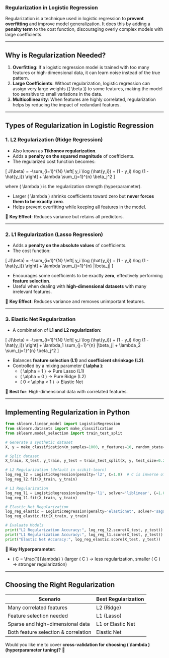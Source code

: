 ### **Regularization in Logistic Regression**  

Regularization is a technique used in logistic regression to **prevent overfitting** and improve model generalization. It does this by adding a **penalty term** to the cost function, discouraging overly complex models with large coefficients.

---

## **Why is Regularization Needed?**  
1. **Overfitting**: If a logistic regression model is trained with too many features or high-dimensional data, it can learn noise instead of the true pattern.
2. **Large Coefficients**: Without regularization, logistic regression can assign very large weights (\( \beta \)) to some features, making the model too sensitive to small variations in the data.
3. **Multicollinearity**: When features are highly correlated, regularization helps by reducing the impact of redundant features.

---

## **Types of Regularization in Logistic Regression**  

### **1. L2 Regularization (Ridge Regression)**
- Also known as **Tikhonov regularization**.
- Adds a **penalty on the squared magnitude** of coefficients.
- The regularized cost function becomes:

\[
J(\beta) = -\sum_{i=1}^{N} \left[ y_i \log (\hat{y_i}) + (1 - y_i) \log (1 - \hat{y_i}) \right] + \lambda \sum_{j=1}^{n} \beta_j^2
\]

where \( \lambda \) is the regularization strength (hyperparameter).  
- Larger \( \lambda \) shrinks coefficients toward zero but **never forces them to be exactly zero**.
- Helps prevent overfitting while keeping all features in the model.

📌 **Key Effect**: Reduces variance but retains all predictors.

---

### **2. L1 Regularization (Lasso Regression)**
- Adds a **penalty on the absolute values** of coefficients.
- The cost function:

\[
J(\beta) = -\sum_{i=1}^{N} \left[ y_i \log (\hat{y_i}) + (1 - y_i) \log (1 - \hat{y_i}) \right] + \lambda \sum_{j=1}^{n} |\beta_j|
\]

- Encourages some coefficients to be exactly **zero**, effectively performing **feature selection**.
- Useful when dealing with **high-dimensional datasets** with many irrelevant features.

📌 **Key Effect**: Reduces variance and removes unimportant features.

---

### **3. Elastic Net Regularization**
- A combination of **L1 and L2 regularization**:

\[
J(\beta) = -\sum_{i=1}^{N} \left[ y_i \log (\hat{y_i}) + (1 - y_i) \log (1 - \hat{y_i}) \right] + \lambda_1 \sum_{j=1}^{n} |\beta_j| + \lambda_2 \sum_{j=1}^{n} \beta_j^2
\]

- Balances **feature selection (L1)** and **coefficient shrinkage (L2)**.
- Controlled by a mixing parameter **\( \alpha \)**:
  - \( \alpha = 1 \) → Pure Lasso (L1)
  - \( \alpha = 0 \) → Pure Ridge (L2)
  - \( 0 < \alpha < 1 \) → Elastic Net

📌 **Best for**: High-dimensional data with correlated features.

---

## **Implementing Regularization in Python**  
```python
from sklearn.linear_model import LogisticRegression
from sklearn.datasets import make_classification
from sklearn.model_selection import train_test_split

# Generate a synthetic dataset
X, y = make_classification(n_samples=1000, n_features=10, random_state=42)

# Split dataset
X_train, X_test, y_train, y_test = train_test_split(X, y, test_size=0.2, random_state=42)

# L2 Regularization (default in scikit-learn)
log_reg_l2 = LogisticRegression(penalty='l2', C=1.0)  # C is inverse of lambda
log_reg_l2.fit(X_train, y_train)

# L1 Regularization
log_reg_l1 = LogisticRegression(penalty='l1', solver='liblinear', C=1.0)
log_reg_l1.fit(X_train, y_train)

# Elastic Net Regularization
log_reg_elastic = LogisticRegression(penalty='elasticnet', solver='saga', l1_ratio=0.5, C=1.0)
log_reg_elastic.fit(X_train, y_train)

# Evaluate Models
print("L2 Regularization Accuracy:", log_reg_l2.score(X_test, y_test))
print("L1 Regularization Accuracy:", log_reg_l1.score(X_test, y_test))
print("Elastic Net Accuracy:", log_reg_elastic.score(X_test, y_test))
```
📌 **Key Hyperparameter:**
- \( C = \frac{1}{\lambda} \) (larger \( C \) → less regularization, smaller \( C \) → stronger regularization)

---

## **Choosing the Right Regularization**
| Scenario | Best Regularization |
|-----------|-------------------|
| Many correlated features | L2 (Ridge) |
| Feature selection needed | L1 (Lasso) |
| Sparse and high-dimensional data | L1 or Elastic Net |
| Both feature selection & correlation | Elastic Net |

Would you like me to cover **cross-validation for choosing \( \lambda \) (hyperparameter tuning)?** 🚀
